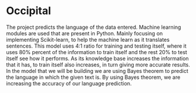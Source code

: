 # Occipital

The project predicts the language of the data entered.
Machine learning modules are used that are present in Python. Mainly focusing on implementing Scikit-learn, to help the machine learn as it translates sentences.
This model uses 4:1 ratio for training and testing itself, where it uses 80% percent of the information to train itself and the rest 20% to test itself  see how it performs. As its knowledge base increases the information that it has, to train itself also increases, in turn giving more accurate results.
In the model that we will be building we are using Bayes theorem to predict the language in which the given text is. By using Bayes theorem, we are increasing the accuracy of our language prediction.

